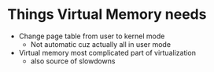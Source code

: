 # Things Virtual Memory needs
- Change page table from user to kernel mode
    - Not automatic cuz actually all in user mode
- Virtual memory most complicated part of virtualization
    - also source of slowdowns

